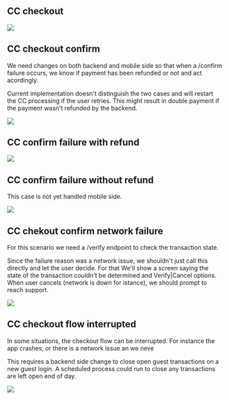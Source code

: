 ## CC checkout

![](cc_checkout.png)

## CC checkout confirm
We need changes on both backend and mobile side so that when a /confirm failure occurs, we know if payment has been refunded or not and act acordingly.

Current implementation doesn't distinguish the two cases and will restart the CC processing if the user retries. This might result in double payment if the payment wasn't refunded by the backend.

![](cc_checkout_confirm.png)

## CC confirm failure with refund

![](cc_checkout_confirm_fail_refund.png)

## CC confirm failure without refund
This case is not yet handled mobile side.

![](cc_checkout_confirm_fail_no_refund.png)

## CC chekout confirm network failure
For this scenario we need a /verify endpoint to check the transaction state.

Since the failure reason was a network issue, we shouldn't just call this directly and let the user decide. For that We'll show a screen saying the state of the transaction couldn't be determined and Verify|Cancel options.
When user cancels (network is down for istance), we should prompt to reach support.

![](cc_checkout_confirm_network_fail.png)


## CC checkout flow interrupted
In some situations, the checkout flow can be interrupted. For instance the app crashes, or there is a network issue an we neve


This requires a backend side change to close open guest transactions on a new guest login.
A scheduled process could run to close any transactions are left open end of day.

![](cc_checkout_crash.png)


